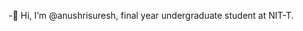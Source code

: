 -👋 Hi, I’m @anushrisuresh, final year undergraduate student at NIT-T.

<!---
anushrisuresh/anushrisuresh is a ✨ special ✨ repository because its `README.md` (this file) appears on your GitHub profile.
You can click the Preview link to take a look at your changes.
--->
